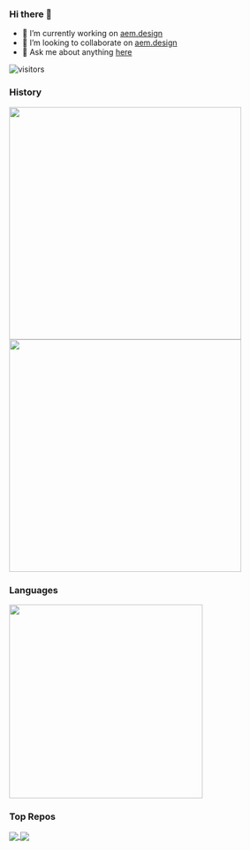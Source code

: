### Hi there 👋

- 🔭 I’m currently working on [aem.design](https://github.com/aem-design/aemdesign-aem-core)
- 👯 I’m looking to collaborate on [aem.design](https://github.com/aem-design/aemdesign-aem-core)
- 💬 Ask me about anything [here](https://github.com/wildone/wildone/issues)

![visitors](https://visitor-badge.glitch.me/badge?page_id=wildone)

### History

<img width="420" src="https://github-readme-stats.mrwildone.vercel.app/api?username=wildone&theme=radical&show_icons=true&hide_border=true&include_all_commits=false&custom_title=My%20Github%20Stats%20This%20Year&show_icons=true&title_color=fff&icon_color=79ff97&text_color=9f9f9f&bg_color=151515&hide_border=true&show_owner=true"/><img width="420" src="https://github-readme-stats.mrwildone.vercel.app/api?username=wildone&theme=radical&show_icons=true&hide_border=true&include_all_commits=true&custom_title=All%20Time&show_icons=true&title_color=fff&icon_color=79ff97&text_color=9f9f9f&bg_color=151515&hide_border=true&show_owner=true"/>

### Languages

<img width="350" src="https://github-readme-stats.mrwildone.vercel.app/api/top-langs/?username=wildone&layout=compact&theme=radical&hide_border=true&show_icons=true&title_color=fff&icon_color=79ff97&text_color=9f9f9f&bg_color=151515&hide_border=true&show_owner=true"/>

### Top Repos

<div>
<a href="https://github.com/aem-design/aemdesign-aem-core">
  <img align="center" src="https://github-readme-stats.mrwildone.vercel.app/api/pin/?username=aem-design&repo=aemdesign-aem-core&theme=material-palenight&show_icons=true&title_color=fff&icon_color=79ff97&text_color=9f9f9f&bg_color=151515&hide_border=true&show_owner=true" />
</a>
<a href="https://github.com/aem-design/aemdesign-aem-support">
  <img align="center" src="https://github-readme-stats.mrwildone.vercel.app/api/pin/?username=aem-design&repo=aemdesign-aem-support&theme=material-palenight&show_icons=true&title_color=fff&icon_color=79ff97&text_color=9f9f9f&bg_color=151515&hide_border=true&show_owner=true" />
</a>   
</div>

